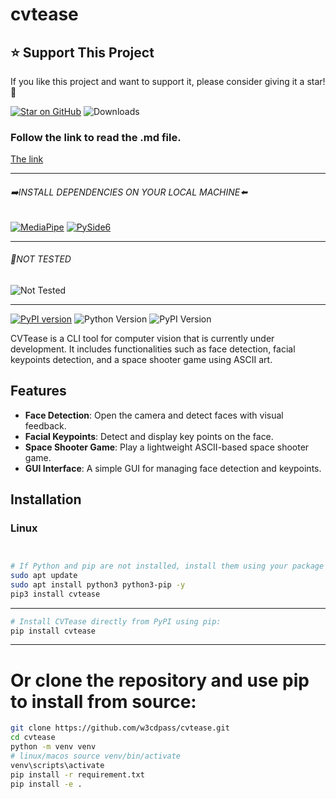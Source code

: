 # cvtease
## ⭐ Support This Project

If you like this project and want to support it, please consider giving it a star! 💖

[![Star on GitHub](https://img.shields.io/github/stars/w3cdpass/cvtease)](https://github.com/w3cdpass/cvtease)  ![Downloads](https://img.shields.io/pypi/dm/cvtease)



### Follow the link to read the .md file.
<a href="https://github.com/w3cdpass/cvtease/blob/main/MD/decent_facial_landmark_detection.md">
    The link
</a>

****
######  ➡️INSTALL DEPENDENCIES ON YOUR LOCAL MACHINE⬅️
[![MediaPipe](https://img.shields.io/badge/MediaPipe-blue?logo=mediapipe)](https://mediapipe.dev/)
[![PySide6](https://img.shields.io/badge/PySide6-darkgreen?logo=qt)](https://pyside.org/)

***

###### 🧪NOT TESTED
![Not Tested](https://img.shields.io/badge/Not_Tested-Linux%20%26%20macOS-red)
****
[![PyPI version](https://img.shields.io/badge/pip%20install-cvtease-blue)](https://pypi.org/project/cvtease/)
![Python Version](https://img.shields.io/pypi/pyversions/cvtease)
![PyPI Version](https://img.shields.io/pypi/v/cvtease)
<!-- ![Build Status](https://img.shields.io/github/workflow/status/w3cdpass/cvtease/CI) -->
<!-- ![License](https://img.shields.io/pypi/l/cvtease) -->

CVTease is a CLI tool for computer vision that is currently under development. It includes functionalities such as face detection, facial keypoints detection, and a space shooter game using ASCII art.

## Features

- **Face Detection**: Open the camera and detect faces with visual feedback.
- **Facial Keypoints**: Detect and display key points on the face.
- **Space Shooter Game**: Play a lightweight ASCII-based space shooter game.
- **GUI Interface**: A simple GUI for managing face detection and keypoints.

## Installation
### Linux
```bash


# If Python and pip are not installed, install them using your package manager:
sudo apt update
sudo apt install python3 python3-pip -y
pip3 install cvtease
```

***
```bash
# Install CVTease directly from PyPI using pip:
pip install cvtease
```
***
# Or clone the repository and use pip to install from source:
```bash
git clone https://github.com/w3cdpass/cvtease.git
cd cvtease
python -m venv venv
# linux/macos source venv/bin/activate
venv\scripts\activate
pip install -r requirement.txt
pip install -e .

